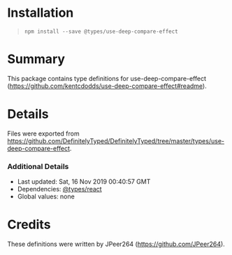 # Installation
> `npm install --save @types/use-deep-compare-effect`

# Summary
This package contains type definitions for use-deep-compare-effect (https://github.com/kentcdodds/use-deep-compare-effect#readme).

# Details
Files were exported from https://github.com/DefinitelyTyped/DefinitelyTyped/tree/master/types/use-deep-compare-effect.

### Additional Details
 * Last updated: Sat, 16 Nov 2019 00:40:57 GMT
 * Dependencies: [@types/react](https://npmjs.com/package/@types/react)
 * Global values: none

# Credits
These definitions were written by JPeer264 (https://github.com/JPeer264).
